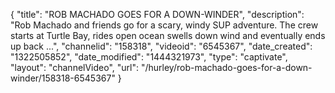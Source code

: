 {
    "title": "ROB MACHADO GOES FOR A DOWN-WINDER",
    "description": "Rob Machado and friends go for a scary, windy SUP adventure. The crew starts at Turtle Bay, rides open ocean swells down wind and eventually ends up back ...",
    "channelid": "158318",
    "videoid": "6545367",
    "date_created": "1322505852",
    "date_modified": "1444321973",
    "type": "captivate",
    "layout": "channelVideo",
    "url": "\/hurley\/rob-machado-goes-for-a-down-winder\/158318-6545367"
}